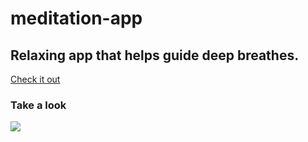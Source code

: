 # meditation-app
## Relaxing app that helps guide deep breathes.

[Check it out](https://bridgta.github.io/meditation-app/)

### Take a look

<img src="https://imgur.com/egy2qUy"/>
